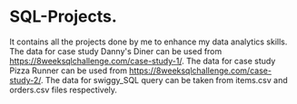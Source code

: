 # SQL-Projects.
It contains all the projects done by me to enhance my data analytics skills.
The data for case study Danny's Diner can be used from https://8weeksqlchallenge.com/case-study-1/.
The data for case study Pizza Runner can be used from https://8weeksqlchallenge.com/case-study-2/.
The data for swiggy_SQL query can be taken from items.csv and orders.csv files respectively.
